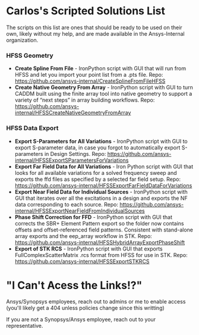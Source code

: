 # Carlos's Scripted Solutions List
The scripts on this list are ones that should be ready to be used on their own, likely without my help, and are made available in the Ansys-Internal organization.

### HFSS Geometry
* **Create Spline From File** - IronPython script with GUI that will run from HFSS and let you import your point list from a .pts file. Repo: https://github.com/ansys-internal/CreateSplineFromFileHFSS
* **Create Native Geometry From Array** - IronPython script with GUI to turn CADDM built using the finite array tool into native geometry to support a variety of “next steps” in array building workflows. Repo: https://github.com/ansys-internal/HFSSCreateNativeGeometryFromArray
### HFSS Data Export
* **Export S-Parameters for All Variations** - IronPython script with GUI to export S-parameter data, in case you forgot to automatically export S-parameters in Design Settings.  Repo: https://github.com/ansys-internal/HFSSExportSParametersForVariations
* **Export Far Field Data for All Variations** - Iron Python script with GUI that looks for all available variations for a solved frequency sweep and exports the ffd files as specified by a selected far field setup. Repo: https://github.com/ansys-internal/HFSSExportFarFieldDataForVariations
* **Export Near Field Data for Individual Sources** - IronPython script with GUI that iterates over all the excitations in a design and exports the NF data corresponding to each source.  Repo: https://github.com/ansys-internal/HFSSExportNearFieldFromIndividualSources
* **Phase Shift Correction for FFD** - IronPython script with GUI that corrects the SBR+ Element Pattern export so the folder now contains offsets and offset-referenced field patterns. Consistent with stand-alone array exports and the eep_array workflow in STK.  Repo: https://github.com/ansys-internal/HFSSHybridArrayExportPhaseShift
* **Export of STK RCS** - IronPython script with GUI that exports FullComplexScatterMatrix .rcs format from HFSS for use in STK.  Repo: https://github.com/ansys-internal/HFSSExportSTKRCS


# "I Can't Acess the Links!?"
Ansys/Synopsys employees, reach out to admins or me to enable access (you'll likely get a 404 unless policies change since this writting)

If you are not a Synopsys/Ansys employee, reach out to your representative.

